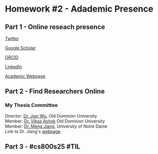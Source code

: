 # Homework #2 - Adademic Presence

## Part 1 - Online reseach presence

[Twitter](https://x.com/DomSoos)

[Google Scholar](https://scholar.google.com/citations?user=zqSvJesAAAAJ&hl=en&oi=ao)

[ORCID](https://orcid.org/0000-0002-7089-6354)

[LinkedIn](https://www.linkedin.com/in/dominik-so%C3%B3s-7525aa1b0/)

[Academic Webpage](https://domsoos.github.io)

## Part 2 - Find Researchers Online 

### **My Thesis Committee**

Director: [Dr. Jian Wu](https://scholar.google.com/citations?hl=en&user=-eRsYx8AAAAJ), Old Dominion University      
Member: [Dr. Vikas Ashok](https://scholar.google.com/citations?hl=en&user=Of8dNP0AAAAJ) Old Dominion University    
Member: [Dr. Meng Jiang](https://scholar.google.com/citations?hl=en&user=LZIPfCkAAAAJ), University of Notre Dame  
Link to Dr. Jiang's [webpage](http://www.meng-jiang.com/)  


## Part 3 - #cs800s25 #TIL 



